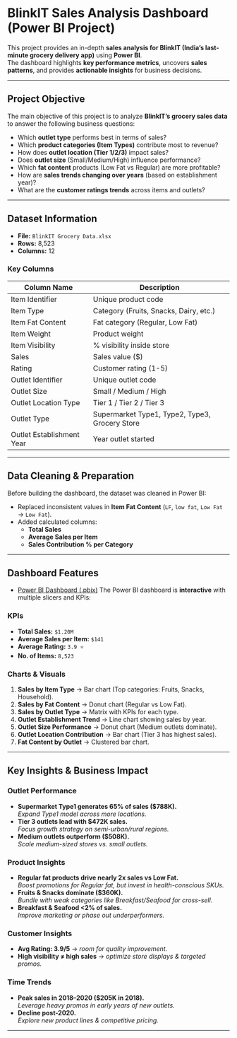 
# BlinkIT Sales Analysis Dashboard (Power BI Project)

This project provides an in-depth **sales analysis for BlinkIT (India’s last-minute grocery delivery app)** using **Power BI**.  
The dashboard highlights **key performance metrics**, uncovers **sales patterns**, and provides **actionable insights** for business decisions.

---

## Project Objective
The main objective of this project is to analyze **BlinkIT’s grocery sales data** to answer the following business questions:
- Which **outlet type** performs best in terms of sales?
- Which **product categories (Item Types)** contribute most to revenue?
- How does **outlet location (Tier 1/2/3)** impact sales?
- Does **outlet size** (Small/Medium/High) influence performance?
- Which **fat content** products (Low Fat vs Regular) are more profitable?
- How are **sales trends changing over years** (based on establishment year)?
- What are the **customer ratings trends** across items and outlets?

---

## Dataset Information
- **File:** `BlinkIT Grocery Data.xlsx` 
- **Rows:** 8,523  
- **Columns:** 12  

###  Key Columns
| Column Name                 | Description |
|------------------------------|-------------|
| Item Identifier              | Unique product code |
| Item Type                    | Category (Fruits, Snacks, Dairy, etc.) |
| Item Fat Content             | Fat category (Regular, Low Fat) |
| Item Weight                  | Product weight |
| Item Visibility              | % visibility inside store |
| Sales                        | Sales value ($) |
| Rating                       | Customer rating (1-5) |
| Outlet Identifier            | Unique outlet code |
| Outlet Size                  | Small / Medium / High |
| Outlet Location Type         | Tier 1 / Tier 2 / Tier 3 |
| Outlet Type                  | Supermarket Type1, Type2, Type3, Grocery Store |
| Outlet Establishment Year    | Year outlet started |

---

## Data Cleaning & Preparation
Before building the dashboard, the dataset was cleaned in Power BI:
- Replaced inconsistent values in **Item Fat Content** (`LF`, `low fat`, `Low Fat` → `Low Fat`).   
- Added calculated columns:
  - **Total Sales**
  - **Average Sales per Item**
  - **Sales Contribution % per Category**
---

## Dashboard Features
- [Power BI Dashboard (.pbix)](https://github.com/NIHARIKA040/BlinkIT-sales-analysis-dashboard-power-BI-project/raw/main/dashboard/BlinkIT_PowerBI.pbix)
The Power BI dashboard is **interactive** with multiple slicers and KPIs:

### KPIs
- **Total Sales:** `$1.20M`
- **Average Sales per Item:** `$141`
- **Average Rating:** `3.9 ⭐`
- **No. of Items:** `8,523`

### Charts & Visuals
1. **Sales by Item Type** → Bar chart (Top categories: Fruits, Snacks, Household).  
2. **Sales by Fat Content** → Donut chart (Regular vs Low Fat).  
3. **Sales by Outlet Type** → Matrix with KPIs for each type.  
4. **Outlet Establishment Trend** → Line chart showing sales by year.  
5. **Outlet Size Performance** → Donut chart (Medium outlets dominate).  
6. **Outlet Location Contribution** → Bar chart (Tier 3 has highest sales).  
7. **Fat Content by Outlet** → Clustered bar chart.  

---

## Key Insights & Business Impact

###  Outlet Performance
- **Supermarket Type1 generates 65% of sales ($788K).**  
   *Expand Type1 model across more locations.*  
- **Tier 3 outlets lead with $472K sales.**  
   *Focus growth strategy on semi-urban/rural regions.*  
- **Medium outlets outperform ($508K).**  
   *Scale medium-sized stores vs. small outlets.*  

### Product Insights
- **Regular fat products drive nearly 2x sales vs Low Fat.**  
   *Boost promotions for Regular fat, but invest in health-conscious SKUs.*  
- **Fruits & Snacks dominate ($360K).**  
   *Bundle with weak categories like Breakfast/Seafood for cross-sell.*  
- **Breakfast & Seafood <2% of sales.**  
   *Improve marketing or phase out underperformers.*  

### Customer Insights
- **Avg Rating: 3.9/5** → *room for quality improvement.*  
- **High visibility ≠ high sales** → *optimize store displays & targeted promos.*  

### Time Trends
- **Peak sales in 2018–2020 ($205K in 2018).**  
   *Leverage heavy promos in early years of new outlets.*  
- **Decline post-2020.**  
   *Explore new product lines & competitive pricing.*  

---
